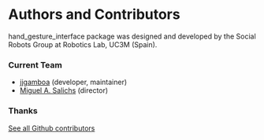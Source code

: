 # Authors and Contributors

hand_gesture_interface package was designed and developed by the Social Robots Group at Robotics Lab, UC3M (Spain).

### Current Team

* [jjgamboa](http://asimov.uc3m.es/jjgamboa) (developer, maintainer)
* [Miguel A. Salichs](http://roboticslab.uc3m.es/roboticslab/people/ma-salichs) (director)


### Thanks

[See all Github contributors](http://asimov.uc3m.es/perception/hand_gesture_interface/contributors)

